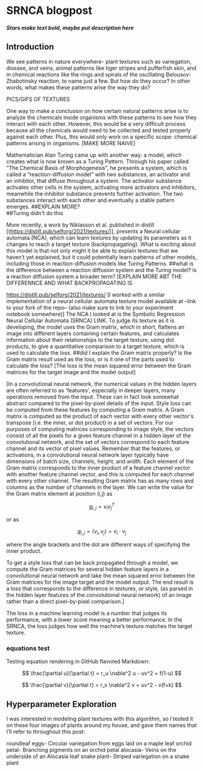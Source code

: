 # SRNCA blogpost

##### **Stars make text bold, maybe put description here**

## Introduction
We see patterns in nature everywhere-  plant textures such as variegation, disease, and veins, animal patterns like tiger stripes and pufferfish skin, and in chemical reactions like the rings and spirals of the oscillating Belousov-Zhabotinsky reaction, to name just a few. But how do they occur? In other words, what makes these patterns arise the way they do? 

PICS/GIFS OF TEXTURES

One way to make a conclusion on how certain natural patterns arise is to analyze the chemicals inside organisms with these patterns to see how they interact with each other. However, this would be a very difficult process because all the chemicals would need to be collected and tested properly against each other. Plus, this would only work on a specific scope: chemical patterns arising in organisms. 
[MAKE MORE NAIVE]

Mathematician Alan Turing came up with another way: a model, which creates what is now known as a Turing Pattern. Through his paper called “The Chemical Basis of Morphogenesis”, he presents a system, which is called a “reaction-diffusion model” with two substances, an activator and an inhibitor, that diffuse throughout a system. The activator substance activates other cells in the system, activating more activators and inhibitors, meanwhile the inhibitor substance prevents further activation. The two substances interact with each other and eventually a stable pattern emerges. ##EXPLAIN MORE?  
##Turing didn't do this

More recently, a work by Niklasson et al. published in distill [(https://distill.pub/selforg/2021/textures/)], presents a Neural cellular automata (NCA), which can learn textures by updating its parameters as it changes to reach a target texture (backpropagating). What is exciting about this model is that not only might it be able to explain textures that we haven’t yet explained, but it could potentially learn patterns of other models, including those in reaction-diffusion models like Turing Patterns.  ##what is the difference between a reaction diffusion system and the Turing model? Is a reaction diffusion system a broader term?	[EXPLAIN MORE ABT THE DIFFERENNCE AND WHAT BACKPROPAGATING IS

https://distill.pub/selforg/2021/textures/ [I worked with a similar implementation of a neural cellular automata texture model available at –link to your fork of the repo– (also make sure to link to your experiment notebook somewhere)] The NCA I looked at is the Symbolic Regression Neural Cellular Automata (SRNCA)  LINK. To judge its texture as it is developing, the model uses the Gram matrix, which in short, flattens an image into different layers containing certain features, and calculates information about their relationships to the target texture, using dot products, to give a quantitative comparison to a target texture, which is used to calculate the loss. ##did I explain the Gram matrix properly? Is the Gram matrix result used as the loss, or is it one of the parts used to calculate the loss? [The loss is the mean squared error between the Gram matrices for the target image and the model output]

[In a convolutional neural network, the numerical values in the hidden layers are often referred to as 'features', especially in deeper layers, many operations removed from the input. These can in fact look somewhat abstract compared to the pixel-by-pixel details of the input. Style loss can be computed from these features by computing a Gram matrix. A Gram matrix is computed as the product of each vector with every other vector's transpose (i.e. the inner, or dot product) in a set of vectors. For our purposes of computing matrices corresponding to image style, the vectors consist of all the pixels for a given feature channel in a hidden layer of the convolutional network, and the set of vectors correspond to each feature channel and its vector of pixel values. Remember that the features, or activations, in a convolutional neural network layer typically have dimensions of batch size, channels, height, and width. Each element of the Gram matrix corresponds to the inner product of a feature channel vector with another feature channel vector, and this is computed for each channel with every other channel. The resulting Gram matrix has as many rows and columns as the number of channels in the layer. We can write the value for the Gram matrix element at position (i,j) as

$$
g_{i,j} = v_i v_j^T
$$

or as

$$
g_{i,j} = \langle v_i, v_j \rangle = v_i \cdot v_j
$$

where the angle brackets and the dot are different ways of specifying the inner product.

To get a style loss that can be back propagated through a model, we compute the Gram matrices for several hidden feature layers in a convolutional neural network and take the mean squared error between the Gram matrices for the image target and the model output. The end result is a loss that corresponds to the difference in textures, or style, (as parsed in the hidden layer features of the convolutional neural network) of an image rather than a direct pixel-by-pixel comparison.]

The loss in a machine learning model is a number that judges its performance, with a lower score meaning a better performance. In the SRNCA, the loss judges how well the machine’s texture matches the target texture. 


### equations test

Testing equation rendering in GitHub flavored Markdown:

$$
\frac{\partial u}{\partial t} = r_u \nabla^2 u - uv^2 + f(1-u)
$$

$$
\frac{\partial v}{\partial t} = r_v \nabla^2 v + uv^2 - v(f+k)
$$

## Hyperparameter Exploration
I was interested in modeling plant textures with this algorithm, so I tested it on these four images of plants around my house, and gave them names that I’ll refer to throughout this post: 





roundleaf eggs- Circular variegation from eggs laid on a maple leaf
orchid petal- Branching pigments on an orchid petal
alocasia- 
Veins on the underside of an Alocasia leaf
snake plant-
Striped variegation on a snake plant

